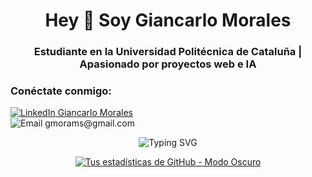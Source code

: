 <h1 align="center">Hey 👋 Soy Giancarlo Morales</h1>

<h3 align="center">Estudiante en la Universidad Politécnica de Cataluña | Apasionado por proyectos web e IA</h3>

<h3 align="left">Conéctate conmigo:</h3>
<p align="left">
  <a href="https://www.linkedin.com/in/giancarlo-morales-835187200/" target="_blank" rel="noreferrer">
    <img src="https://img.shields.io/badge/-LinkedIn-blue?style=for-the-badge&logo=linkedin" alt="LinkedIn"> Giancarlo Morales
  </a><br>
  <img src="https://img.shields.io/badge/-Email-red?style=for-the-badge&logo=gmail" alt="Email"> gmorams@gmail.com
</p>

<p align="center">
  <img src="https://readme-typing-svg.herokuapp.com/?lines=📚+Estudiante+en+la+UPC;💻+Desarrollador+Web+y+Apasionado+por+la+IA;🚀+Motivado+y+siempre+buscando+aprender+y+mejorar" alt="Typing SVG">
</p>

<p align="center">
  <a href="https://github.com/gmorams/github-readme-stats#gh-dark-mode-only">
    <img src="https://github-readme-stats.vercel.app/api?username=gmorams&show_icons=true&theme=dark#gh-dark-mode-only" alt="Tus estadísticas de GitHub - Modo Oscuro">
  </a
